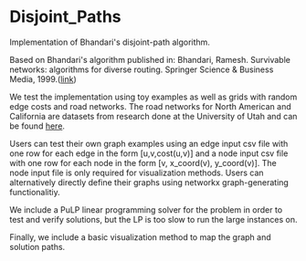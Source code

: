 # Disjoint_Paths
Implementation of Bhandari's disjoint-path algorithm.

Based on Bhandari's algorithm published in: Bhandari, Ramesh. Survivable networks: algorithms for diverse routing. Springer Science & Business Media, 1999.([link](https://link.springer.com/book/9780792383819))

We test the implementation using toy examples as well as grids with random edge costs and road networks.  The road networks for North American and California are datasets from research done at the University of Utah and can be found [here](https://www.cs.utah.edu/~lifeifei/SpatialDataset.htm). 

Users can test their own graph examples using an edge input csv file with one row for each edge in the form [u,v,cost(u,v)] and a node input csv file with one row for each node in the form [v, x_coord(v), y_coord(v)].  The node input file is only required for visualization methods.  Users can alternatively directly define their graphs using networkx graph-generating functionalitiy.

We include a PuLP linear programming solver for the problem in order to test and verify solutions, but the LP is too slow to run the large instances on.

Finally, we include a basic visualization method to map the graph and solution paths.

